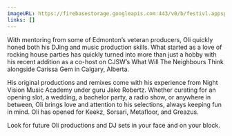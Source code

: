 ```yaml
---
imageURL: https://firebasestorage.googleapis.com:443/v0/b/festivl.appspot.com/o/userContent%2FDD6D99A1-2C78-4308-A48B-D5CCC39E9C19.png?alt=media&token=92b57715-5569-43fe-892a-3f3402bafed3
links: []
---
```

With mentoring from some of Edmonton’s veteran producers, Oli quickly honed both his DJing and music production skills. What started as a love of rocking house parties has quickly turned into more than just a hobby with his recent addition as a co-host on CJSW’s What Will The Neighbours Think alongside Carissa Gem in Calgary, Alberta. 

His original productions and remixes come with his experience from Night Vision Music Academy under guru Jake Robertz. Whether curating for an opening slot, a wedding, a bachelor party, a radio show, or anywhere in between, Oli brings love and attention to his selections, always keeping fun in mind. Oli has opened for Keekz, Sorsari, Metafloor, and Greazus. 

Look for future Oli productions and DJ sets in your face and on your block.
